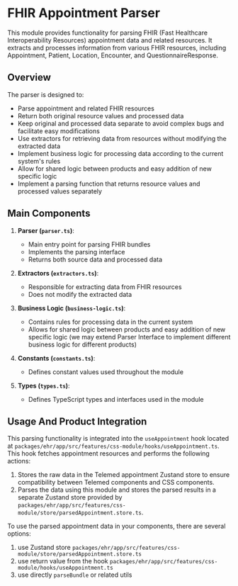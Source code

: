 # FHIR Appointment Parser

This module provides functionality for parsing FHIR (Fast Healthcare Interoperability Resources) appointment data and related resources. It extracts and processes information from various FHIR resources, including Appointment, Patient, Location, Encounter, and QuestionnaireResponse.

## Overview

The parser is designed to:

- Parse appointment and related FHIR resources
- Return both original resource values and processed data
- Keep original and processed data separate to avoid complex bugs and facilitate easy modifications
- Use extractors for retrieving data from resources without modifying the extracted data
- Implement business logic for processing data according to the current system's rules
- Allow for shared logic between products and easy addition of new specific logic
- Implement a parsing function that returns resource values and processed values separately

## Main Components

1. **Parser (`parser.ts`)**:

   - Main entry point for parsing FHIR bundles
   - Implements the parsing interface
   - Returns both source data and processed data

2. **Extractors (`extractors.ts`)**:

   - Responsible for extracting data from FHIR resources
   - Does not modify the extracted data

3. **Business Logic (`business-logic.ts`)**:

   - Contains rules for processing data in the current system
   - Allows for shared logic between products and easy addition of new specific logic (we may extend Parser Interface to implement different business logic for different products)

4. **Constants (`constants.ts`)**:

   - Defines constant values used throughout the module

5. **Types (`types.ts`)**:
   - Defines TypeScript types and interfaces used in the module

## Usage And Product Integration

This parsing functionality is integrated into the `useAppointment` hook located at `packages/ehr/app/src/features/css-module/hooks/useAppointment.ts`. This hook fetches appointment resources and performs the following actions:

1. Stores the raw data in the Telemed appointment Zustand store to ensure compatibility between Telemed components and CSS components.
2. Parses the data using this module and stores the parsed results in a separate Zustand store provided by `packages/ehr/app/src/features/css-module/store/parsedAppointment.store.ts`.

To use the parsed appointment data in your components, there are several options:

1. use Zustand store `packages/ehr/app/src/features/css-module/store/parsedAppointment.store.ts`
2. use return value from the hook `packages/ehr/app/src/features/css-module/hooks/useAppointment.ts`
3. use directly `parseBundle` or related utils
